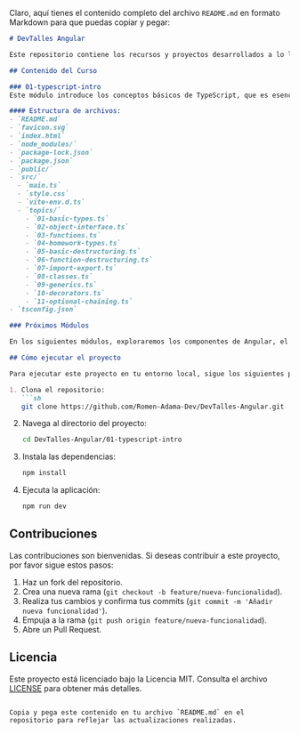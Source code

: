 Claro, aquí tienes el contenido completo del archivo `README.md` en formato Markdown para que puedas copiar y pegar:

```markdown
# DevTalles Angular

Este repositorio contiene los recursos y proyectos desarrollados a lo largo del curso "Angular de 0 a Experto". A lo largo de este curso, aprenderás desde los fundamentos básicos de Angular hasta las técnicas avanzadas necesarias para construir aplicaciones web robustas y escalables. Cada sección del curso está acompañada de ejemplos prácticos y proyectos completos que facilitan el aprendizaje y la aplicación de los conceptos.

## Contenido del Curso

### 01-typescript-intro
Este módulo introduce los conceptos básicos de TypeScript, que es esencial para trabajar con Angular. Aquí aprenderás sobre tipos básicos, interfaces de objetos, funciones, desestructuración y más.

#### Estructura de archivos:
- `README.md`
- `favicon.svg`
- `index.html`
- `node_modules/`
- `package-lock.json`
- `package.json`
- `public/`
- `src/`
  - `main.ts`
  - `style.css`
  - `vite-env.d.ts`
  - `topics/`
    - `01-basic-types.ts`
    - `02-object-interface.ts`
    - `03-functions.ts`
    - `04-homework-types.ts`
    - `05-basic-destructuring.ts`
    - `06-function-destructuring.ts`
    - `07-import-export.ts`
    - `08-classes.ts`
    - `09-generics.ts`
    - `10-decorators.ts`
    - `11-optional-chaining.ts`
- `tsconfig.json`

### Próximos Módulos

En los siguientes módulos, exploraremos los componentes de Angular, el enrutamiento, los servicios, la gestión del estado y mucho más. Mantente atento para más actualizaciones y contenido adicional.

## Cómo ejecutar el proyecto

Para ejecutar este proyecto en tu entorno local, sigue los siguientes pasos:

1. Clona el repositorio:
   ```sh
   git clone https://github.com/Romen-Adama-Dev/DevTalles-Angular.git
   ```

2. Navega al directorio del proyecto:
   ```sh
   cd DevTalles-Angular/01-typescript-intro
   ```

3. Instala las dependencias:
   ```sh
   npm install
   ```

4. Ejecuta la aplicación:
   ```sh
   npm run dev
   ```

## Contribuciones

Las contribuciones son bienvenidas. Si deseas contribuir a este proyecto, por favor sigue estos pasos:

1. Haz un fork del repositorio.
2. Crea una nueva rama (`git checkout -b feature/nueva-funcionalidad`).
3. Realiza tus cambios y confirma tus commits (`git commit -m 'Añadir nueva funcionalidad'`).
4. Empuja a la rama (`git push origin feature/nueva-funcionalidad`).
5. Abre un Pull Request.

## Licencia

Este proyecto está licenciado bajo la Licencia MIT. Consulta el archivo [LICENSE](LICENSE) para obtener más detalles.
```

Copia y pega este contenido en tu archivo `README.md` en el repositorio para reflejar las actualizaciones realizadas.